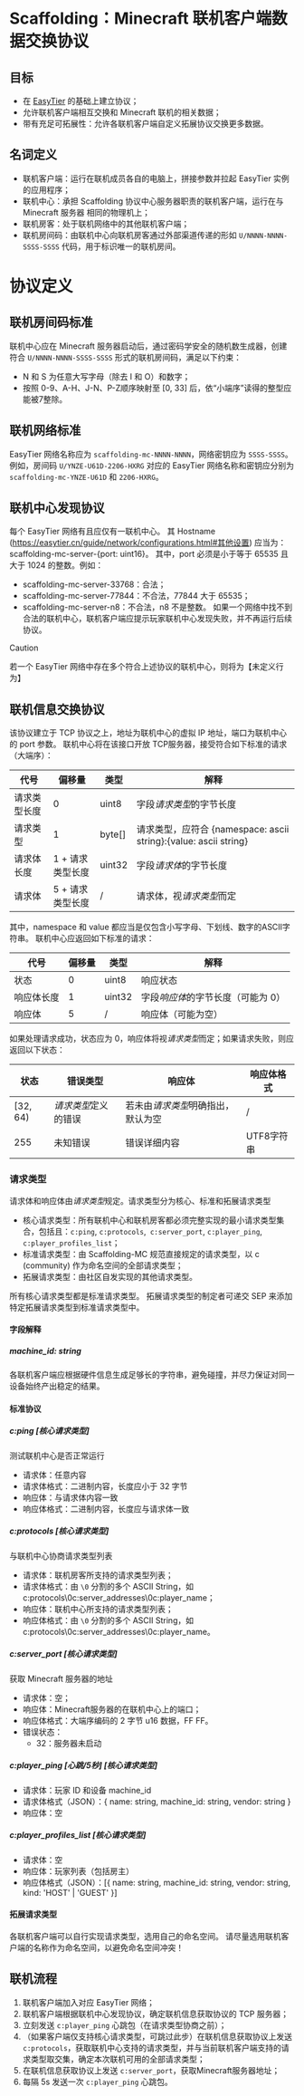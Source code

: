 <!---

MIT License

Copyright (c) 2025 Burning_TNT (pangyl08@163.com)

Permission is hereby granted, free of charge, to any person obtaining a copy
of this software and associated documentation files (the "Software"), to deal
in the Software without restriction, including without limitation the rights
to use, copy, modify, merge, publish, distribute, sublicense, and/or sell
copies of the Software, and to permit persons to whom the Software is
furnished to do so, subject to the following conditions:

The above copyright notice and this permission notice shall be included in all
copies or substantial portions of the Software.

THE SOFTWARE IS PROVIDED "AS IS", WITHOUT WARRANTY OF ANY KIND, EXPRESS OR
IMPLIED, INCLUDING BUT NOT LIMITED TO THE WARRANTIES OF MERCHANTABILITY,
FITNESS FOR A PARTICULAR PURPOSE AND NONINFRINGEMENT. IN NO EVENT SHALL THE
AUTHORS OR COPYRIGHT HOLDERS BE LIABLE FOR ANY CLAIM, DAMAGES OR OTHER
LIABILITY, WHETHER IN AN ACTION OF CONTRACT, TORT OR OTHERWISE, ARISING FROM,
OUT OF OR IN CONNECTION WITH THE SOFTWARE OR THE USE OR OTHER DEALINGS IN THE
SOFTWARE.

-->

# Scaffolding：Minecraft 联机客户端数据交换协议

## 目标

- 在 [EasyTier](https://easytier.cn/) 的基础上建立协议；
- 允许联机客户端相互交换和 Minecraft 联机的相关数据；
- 带有充足可拓展性：允许各联机客户端自定义拓展协议交换更多数据。

## 名词定义

- 联机客户端：运行在联机成员各自的电脑上，拼接参数并拉起 EasyTier 实例的应用程序；
- 联机中心：承担 Scaffolding 协议中心服务器职责的联机客户端，运行在与 Minecraft 服务器 相同的物理机上；
- 联机房客：处于联机网络中的其他联机客户端；
- 联机房间码：由联机中心向联机房客通过外部渠道传递的形如 `U/NNNN-NNNN-SSSS-SSSS` 代码，用于标识唯一的联机房间。

# 协议定义

## 联机房间码标准

联机中心应在 Minecraft 服务器启动后，通过密码学安全的随机数生成器，创建符合 `U/NNNN-NNNN-SSSS-SSSS` 形式的联机房间码，满足以下约束：

- N 和 S 为任意大写字母（除去 I 和 O）和数字；
- 按照 0-9、A-H、J-N、P-Z顺序映射至 \[0, 33\] 后，依“小端序”读得的整型应能被7整除。

## 联机网络标准

EasyTier 网络名称应为 `scaffolding-mc-NNNN-NNNN`，网络密钥应为 `SSSS-SSSS`。
例如，房间码 `U/YNZE-U61D-2206-HXRG` 对应的 EasyTier 网络名称和密钥应分别为 `scaffolding-mc-YNZE-U61D` 和 `2206-HXRG`。

## 联机中心发现协议

每个 EasyTier 网络有且应仅有一联机中心。
其 Hostname (https://easytier.cn/guide/network/configurations.html#其他设置) 应当为：
scaffolding-mc-server-{port: uint16}。
其中，port 必须是小于等于 65535 且大于 1024 的整数。例如：

- scaffolding-mc-server-33768：合法；
- scaffolding-mc-server-77844：不合法，77844 大于 65535；
- scaffolding-mc-server-n8：不合法，n8 不是整数。
  如果一个网络中找不到合法的联机中心，联机客户端应提示玩家联机中心发现失败，并不再运行后续协议。

> [!CAUTION]
> 若一个 EasyTier 网络中存在多个符合上述协议的联机中心，则将为【未定义行为】

## 联机信息交换协议

该协议建立于 TCP 协议之上，地址为联机中心的虚拟 IP 地址，端口为联机中心的 port 参数。
联机中心将在该接口开放 TCP服务器，接受符合如下标准的请求（大端序）：

| 代号     | 偏移量        | 类型     | 解释                                                       |
|--------|------------|--------|----------------------------------------------------------|
| 请求类型长度 | 0          | uint8  | 字段*请求类型*的字节长度                                            |
| 请求类型   | 1          | byte[] | 请求类型，应符合 {namespace: ascii string}:{value: ascii string} |
| 请求体长度  | 1 + 请求类型长度 | uint32 | 字段*请求体*的字节长度                                             |
| 请求体    | 5 + 请求类型长度 | /      | 请求体，视*请求类型*而定                                            |

其中，namespace 和 value 都应当是仅包含小写字母、下划线、数字的ASCII字符串。
联机中心应返回如下标准的请求：

| 代号    | 偏移量 | 类型     | 解释                  |
|-------|-----|--------|---------------------|
| 状态    | 0   | uint8  | 响应状态                |
| 响应体长度 | 1   | uint32 | 字段*响应体*的字节长度（可能为 0） |
| 响应体   | 5   | /      | 响应体（可能为空）           |

如果处理请求成功，状态应为 0，响应体将视*请求类型*而定；如果请求失败，则应返回以下状态：

| 状态       | 错误类型    | 响应体            | 响应体格式   |
|----------|---------|----------------|---------|
| [32, 64) | *请求类型*定义的错误 | 若未由*请求类型*明确指出，默认为空 | /       |
| 255      | 未知错误    | 错误详细内容         | UTF8字符串 |

### 请求类型

请求体和响应体由*请求类型*规定。请求类型分为核心、标准和拓展请求类型

- 核心请求类型：所有联机中心和联机房客都必须完整实现的最小请求类型集合，包括且：`c:ping`, `c:protocols`,` c:server_port`, `c:player_ping`, `c:player_profiles_list`；
- 标准请求类型：由 Scaffolding-MC 规范直接规定的请求类型，以 c (community) 作为命名空间的全部请求类型；
- 拓展请求类型：由社区自发实现的其他请求类型。

所有核心请求类型都是标准请求类型。
拓展请求类型的制定者可递交 SEP 来添加特定拓展请求类型到标准请求类型中。

#### 字段解释

##### machine_id: string

各联机客户端应根据硬件信息生成足够长的字符串，避免碰撞，并尽力保证对同一设备始终产出稳定的结果。

#### 标准协议

##### c:ping [核心请求类型]

测试联机中心是否正常运行

- 请求体：任意内容
- 请求体格式：二进制内容，长度应小于 32 字节
- 响应体：与请求体内容一致
- 响应体格式：二进制内容，长度应与请求体一致

##### c:protocols [核心请求类型]

与联机中心协商请求类型列表

- 请求体：联机房客所支持的请求类型列表；
- 请求体格式：由 `\0` 分割的多个 ASCII String，如 c:protocols\0c:server_addresses\0c:player_name；
- 响应体：联机中心所支持的请求类型列表；
- 响应体格式：由 `\0` 分割的多个 ASCII String，如 c:protocols\0c:server_addresses\0c:player_name。

##### c:server_port [核心请求类型]

获取 Minecraft 服务器的地址

- 请求体：空；
- 响应体：Minecraft服务器的在联机中心上的端口；
- 响应体格式：大端序编码的 2 字节 u16 数据，FF FF。
- 错误状态：
  * 32：服务器未启动

##### c:player_ping [心跳/5秒] [核心请求类型]

- 请求体：玩家 ID 和设备 machine_id
- 请求体格式（JSON）：{ name: string, machine_id: string, vendor: string }
- 响应体：空

##### c:player_profiles_list [核心请求类型]

- 请求体：空
- 响应体：玩家列表（包括房主）
- 响应体格式（JSON）：[{ name: string, machine_id: string, vendor: string, kind: 'HOST' | 'GUEST' }]

#### 拓展请求类型

各联机客户端可以自行实现请求类型，选用自己的命名空间。
请尽量选用联机客户端的名称作为命名空间，以避免命名空间冲突！

## 联机流程

1. 联机客户端加入对应 EasyTier 网络；
2. 联机客户端根据联机中心发现协议，确定联机信息获取协议的 TCP 服务器；
3. 立刻发送 `c:player_ping` 心跳包（在请求类型协商之前）；
4. （如果客户端仅支持核心请求类型，可跳过此步）在联机信息获取协议上发送 `c:protocols`，获取联机中心支持的请求类型，并与当前联机客户端支持的请求类型取交集，确定本次联机可用的全部请求类型；
5. 在联机信息获取协议上发送 `c:server_port`，获取Minecraft服务器地址；
6. 每隔 5s 发送一次 `c:player_ping` 心跳包。
